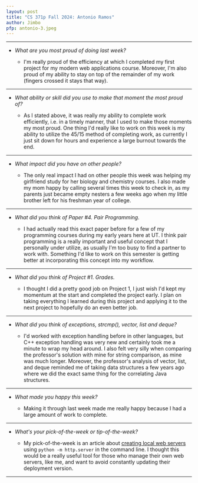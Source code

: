 ```yaml
---
layout: post
title: "CS 371p Fall 2024: Antonio Ramos"
author: Jimbo
pfp: antonio-3.jpeg
---
```

---
* *What are you most proud of doing last week?*

    * I'm really proud of the efficiency at which I completed my first project for my modern web applications course. Moreover, I'm also proud of my ability to stay on top of the remainder of my work (fingers crossed it stays that way).

---
* *What ability or skill did you use to make that moment the most proud of?*

    * As I stated above, it was really my ability to complete work efficiently, i.e. in a timely manner, that I used to make those moments my most proud. One thing I'd really like to work on this week is my ability to utilize the 45/15 method of completing work, as currently I just sit down for hours and experience a large burnout towards the end.

---
* *What impact did you have on other people?*

    * The only real impact I had on other people this week was helping my girlfriend study for her biology and chemistry courses. I also made my mom happy by calling several times this week to check in, as my parents just became empty nesters a few weeks ago when my little brother left for his freshman year of college.

---
* *What did you think of Paper #4. Pair Programming.*

    * I had actually read this exact paper before for a few of my programming courses during my early years here at UT. I think pair programming is a really important and useful concept that I personally under utilize, as usually I'm too busy to find a partner to work with. Something I'd like to work on this semester is getting better at incorporating this concept into my workflow.

---
* *What did you think of Project #1. Grades.*

    * I thought I did a pretty good job on Project 1, I just wish I'd kept my momentum at the start and completed the project early. I plan on taking everything I learned during this project and applying it to the next project to hopefully do an even better job.

---
* *What did you think of exceptions, strcmp(), vector, list and deque?*

    * I'd worked with exception handling before in other languages, but C++ exception handling was very new and certainly took me a minute to wrap my head around. I also felt very silly when comparing the professor's solution with mine for string comparison, as mine was much longer. Moreover, the professor's analysis of vector, list, and deque reminded me of taking data structures a few years ago where we did the exact same thing for the correlating Java structures.

---
* *What made you happy this week?*

    * Making it through last week made me really happy because I had a large amount of work to complete.

---
* *What's your pick-of-the-week or tip-of-the-week?*

    * My pick-of-the-week is an article about [creating local web servers](https://docs.python.org/3/library/http.server.html) using ```python -m http.server``` in the command line. I thought this would be a really useful tool for those who manage their own web servers, like me, and want to avoid constantly updating their deployment version.

---